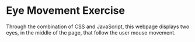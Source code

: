 # Eye Movement Exercise

Through the combination of CSS and JavaScript, this webpage displays two eyes, in the middle of the page, that follow the user mouse movement.
